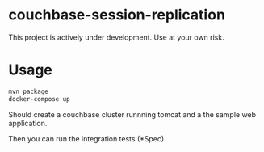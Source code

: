 # couchbase-session-replication

This project is actively under development. Use at your own risk.

# Usage
```bash
mvn package
docker-compose up
```
Should create a couchbase cluster runnning tomcat and a the sample web application.

Then you can run the integration tests (*Spec)
